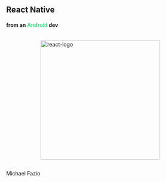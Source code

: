## React Native
#### from an <span style="color: #3EDB85">Android</span> dev

<div style="display: flex; justify-content: space-around;">
    <img src="img/react-logo.png" alt="react-logo" height="320" style="margin: 1em;"/>
</div>

Michael Fazio
